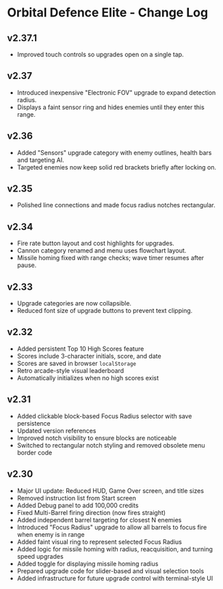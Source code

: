 # Orbital Defence Elite - Change Log

## v2.37.1
- Improved touch controls so upgrades open on a single tap.

## v2.37
- Introduced inexpensive "Electronic FOV" upgrade to expand detection radius.
- Displays a faint sensor ring and hides enemies until they enter this range.

## v2.36
- Added "Sensors" upgrade category with enemy outlines, health bars and targeting AI.
- Targeted enemies now keep solid red brackets briefly after locking on.

## v2.35
- Polished line connections and made focus radius notches rectangular.

## v2.34
- Fire rate button layout and cost highlights for upgrades.
- Cannon category renamed and menu uses flowchart layout.
- Missile homing fixed with range checks; wave timer resumes after pause.


## v2.33
- Upgrade categories are now collapsible.
- Reduced font size of upgrade buttons to prevent text clipping.

## v2.32
- Added persistent Top 10 High Scores feature
- Scores include 3-character initials, score, and date
- Scores are saved in browser `localStorage`
- Retro arcade-style visual leaderboard
- Automatically initializes when no high scores exist

## v2.31
- Added clickable block-based Focus Radius selector with save persistence
- Updated version references
- Improved notch visibility to ensure blocks are noticeable
- Switched to rectangular notch styling and removed obsolete menu border code


## v2.30
- Major UI update: Reduced HUD, Game Over screen, and title sizes
- Removed instruction list from Start screen
- Added Debug panel to add 100,000 credits
- Fixed Multi-Barrel firing direction (now fires straight)
- Added independent barrel targeting for closest N enemies
- Introduced "Focus Radius" upgrade to allow all barrels to focus fire when enemy is in range
- Added faint visual ring to represent selected Focus Radius
- Added logic for missile homing with radius, reacquisition, and turning speed upgrades
- Added toggle for displaying missile homing radius
- Prepared upgrade code for slider-based and visual selection tools
- Added infrastructure for future upgrade control with terminal-style UI

